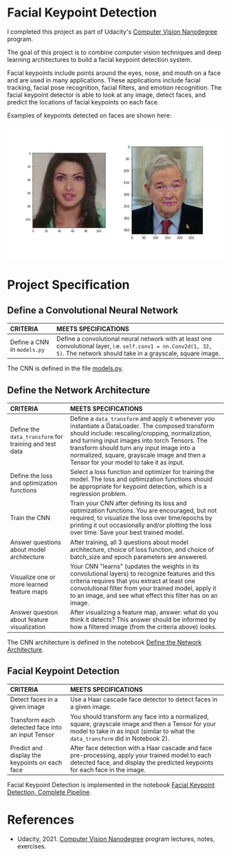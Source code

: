 [//]: # (Image References)

[image1]: ./images/key_pts_example.png "Facial Keypoint Detection"

# Facial Keypoint Detection

I completed this project as part of Udacity's [Computer Vision Nanodegree](https://www.udacity.com/course/computer-vision-nanodegree--nd891) program.

The goal of this project is to combine computer vision techniques and deep learning architectures to build a facial keypoint detection system. 

Facial keypoints include points around the eyes, nose, and mouth on a face and are used in many applications. These applications include facial tracking, facial pose recognition, facial filters, and emotion recognition. The facial keypoint detector is able to look at any image, detect faces, and predict the locations of facial keypoints on each face. 

Examples of keypoints detected on faces are shown here:

![Facial Keypoint Detection][image1]

# Project Specification

## Define a Convolutional Neural Network 

CRITERIA | MEETS SPECIFICATIONS
:--- | :---
Define a CNN in `models.py` | Define a convolutional neural network with at least one convolutional layer, i.e. `self.conv1 = nn.Conv2d(1, 32, 5)`. The network should take in a grayscale, square image.

The CNN is defined in the file [models.py](models.py).

## Define the Network Architecture 

CRITERIA | MEETS SPECIFICATIONS
:--- | :---
Define the `data_transform` for training and test data | Define a `data_transform` and apply it whenever you instantiate a DataLoader. The composed transform should include: rescaling/cropping, normalization, and turning input images into torch Tensors. The transform should turn any input image into a normalized, square, grayscale image and then a Tensor for your model to take it as input.
Define the loss and optimization functions | Select a loss function and optimizer for training the model. The loss and optimization functions should be appropriate for keypoint detection, which is a regression problem.
Train the CNN | Train your CNN after defining its loss and optimization functions. You are encouraged, but not required, to visualize the loss over time/epochs by printing it out occasionally and/or plotting the loss over time. Save your best trained model.
Answer questions about model architecture  | After training, all 3 questions about model architecture, choice of loss function, and choice of batch_size and epoch parameters are answered.
Visualize one or more learned feature maps | Your CNN "learns" (updates the weights in its convolutional layers) to recognize features and this criteria requires that you extract at least one convolutional filter from your trained model, apply it to an image, and see what effect this filter has on an image.
Answer question about feature visualization | After visualizing a feature map, answer: what do you think it detects? This answer should be informed by how a filtered image (from the criteria above) looks.

The CNN architecture is defined in the notebook [Define the Network Architecture](2.%20Define%20the%20Network%20Architecture.ipynb).

## Facial Keypoint Detection

CRITERIA | MEETS SPECIFICATIONS
:--- | :---
Detect faces in a given image | Use a Haar cascade face detector to detect faces in a given image.
Transform each detected face into an input Tensor | You should transform any face into a normalized, square, grayscale image and then a Tensor for your model to take in as input (similar to what the `data_transform` did in Notebook 2).
Predict and display the keypoints on each face | After face detection with a Haar cascade and face pre-processing, apply your trained model to each detected face, and display the predicted keypoints for each face in the image.

Facial Keypoint Detection is implemented in the notebook [Facial Keypoint Detection, Complete Pipeline](3.%20Facial%20Keypoint%20Detection,%20Complete%20Pipeline.ipynb).

# References

* Udacity, 2021. [Computer Vision Nanodegree](https://www.udacity.com/course/computer-vision-nanodegree--nd891) program lectures, notes, exercises.
